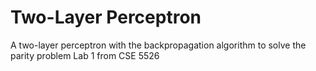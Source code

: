 # Two-Layer Perceptron
  A two-layer perceptron with the backpropagation algorithm to solve the parity problem
Lab 1 from CSE 5526